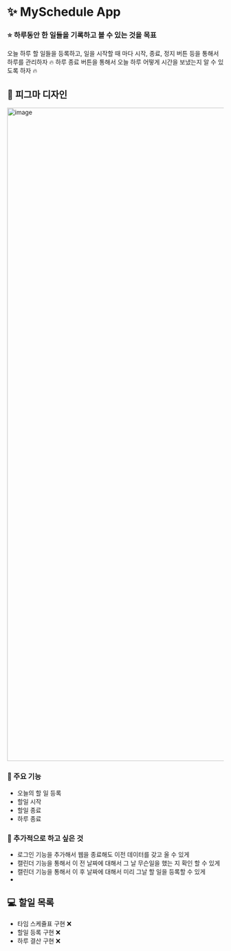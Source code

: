 # ✨ MySchedule App

### ⭐️ 하루동안 한 일들을 기록하고 볼 수 있는 것을 목표

오늘 하루 할 일들을 등록하고, 일을 시작할 때 마다 시작, 종료, 정지 버튼 등을 통해서 하루를 관리하자 🔥
하루 종료 버튼을 통해서 오늘 하루 어떻게 시간을 보냈는지 알 수 있도록 하자 🔥

## 🎨 피그마 디자인
<img width="1520" alt="image" src="https://github.com/user-attachments/assets/d7b6046e-a391-46a4-ada6-c8d88cfe2e81" />

### 🔨 주요 기능
- 오늘의 할 일 등록
- 할일 시작
- 할일 종료
- 하루 종료

### 🔨 추가적으로 하고 싶은 것
- 로그인 기능을 추가해서 웹을 종료해도 이전 데이터를 갖고 올 수 있게
- 캘린더 기능을 통해서 이 전 날짜에 대해서 그 날 무슨일을 했는 지 확인 할 수 있게
- 캘린더 기능을 통해서 이 후 날짜에 대해서 미리 그날 할 일을 등록할 수 있게
- 

## 💻 할일 목록
- 타임 스케쥴표 구현 ❌
- 할일 등록 구현 ❌
- 하루 결산 구현 ❌
